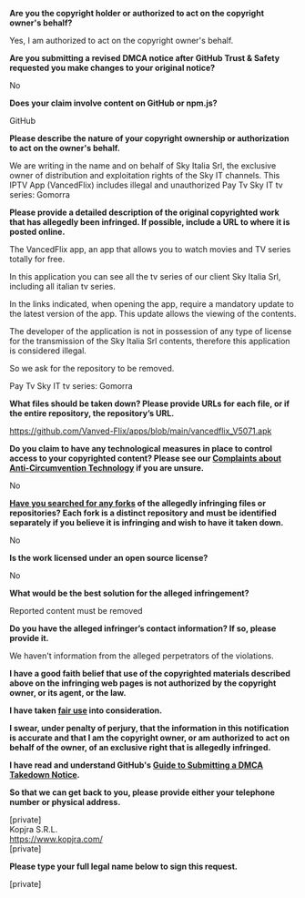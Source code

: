 **Are you the copyright holder or authorized to act on the copyright owner's behalf?**

Yes, I am authorized to act on the copyright owner's behalf.

**Are you submitting a revised DMCA notice after GitHub Trust & Safety requested you make changes to your original notice?**

No

**Does your claim involve content on GitHub or npm.js?**

GitHub

**Please describe the nature of your copyright ownership or authorization to act on the owner's behalf.**

We are writing in the name and on behalf of Sky Italia Srl, the exclusive owner of distribution and exploitation rights of the Sky IT channels.
This IPTV App (VancedFlix) includes illegal and unauthorized Pay Tv Sky IT tv series:
Gomorra

**Please provide a detailed description of the original copyrighted work that has allegedly been infringed. If possible, include a URL to where it is posted online.**

The VancedFlix app, an app that allows you to watch movies and TV series totally for free.

In this application you can see all the tv series of our client Sky Italia Srl, including all italian tv series.

In the links indicated, when opening the app, require a mandatory update to the latest version of the app.
This update allows the viewing of the contents.

The developer of the application is not in possession of any type of license for the transmission of the Sky Italia Srl contents, therefore this application is considered illegal.

So we ask for the repository to be removed.

Pay Tv Sky IT tv series:
Gomorra

**What files should be taken down? Please provide URLs for each file, or if the entire repository, the repository’s URL.**

https://github.com/Vanved-Flix/apps/blob/main/vancedflix_V5071.apk

**Do you claim to have any technological measures in place to control access to your copyrighted content? Please see our <a href="https://docs.github.com/articles/guide-to-submitting-a-dmca-takedown-notice#complaints-about-anti-circumvention-technology">Complaints about Anti-Circumvention Technology</a> if you are unsure.**

No

**<a href="https://docs.github.com/articles/dmca-takedown-policy#b-what-about-forks-or-whats-a-fork">Have you searched for any forks</a> of the allegedly infringing files or repositories? Each fork is a distinct repository and must be identified separately if you believe it is infringing and wish to have it taken down.**

No

**Is the work licensed under an open source license?**

No

**What would be the best solution for the alleged infringement?**

Reported content must be removed

**Do you have the alleged infringer’s contact information? If so, please provide it.**

We haven't information from the alleged perpetrators of the violations.

**I have a good faith belief that use of the copyrighted materials described above on the infringing web pages is not authorized by the copyright owner, or its agent, or the law.**

**I have taken <a href="https://www.lumendatabase.org/topics/22">fair use</a> into consideration.**

**I swear, under penalty of perjury, that the information in this notification is accurate and that I am the copyright owner, or am authorized to act on behalf of the owner, of an exclusive right that is allegedly infringed.**

**I have read and understand GitHub's <a href="https://docs.github.com/articles/guide-to-submitting-a-dmca-takedown-notice/">Guide to Submitting a DMCA Takedown Notice</a>.**

**So that we can get back to you, please provide either your telephone number or physical address.**

[private]  
Kopjra S.R.L.  
https://www.kopjra.com/  
[private]

**Please type your full legal name below to sign this request.**

[private]
